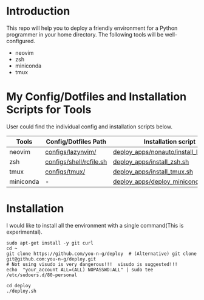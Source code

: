 
# Introduction
This repo will help you to deploy a friendly environment for a Python programmer in your home directory. The following tools will be well-configured.
- neovim
- zsh
- miniconda
- tmux



# My Config/Dotfiles and Installation Scripts for Tools
User could find the individual config and installation scripts below.

| Tools     | Config/Dotfiles Path                               | Installation script                                                |
|-----------|----------------------------------------------------|--------------------------------------------------------------------|
| neovim    | [configs/lazynvim/](configs/lazynvim/)                     | [deploy_apps/nonauto/install_lazyvim.sh](deploy_apps/nonauto/install_lazyvim.sh)     |
| zsh       | [configs/shell/rcfile.sh](configs/shell/rcfile.sh) | [deploy_apps/install_zsh.sh](deploy_apps/install_zsh.sh)           |
| tmux      | [configs/tmux/](configs/tmux/)                     | [deploy_apps/install_tmux.sh](deploy_apps/install_tmux.sh)         |
| miniconda | -                                                  | [deploy_apps/deploy_miniconda.sh](deploy_apps/deploy_miniconda.sh) |


# Installation
I would like to install all the environment with a single command(This is experimental).

```
sudo apt-get install -y git curl
cd ~
git clone https://github.com/you-n-g/deploy  # (Alternative) git clone git@github.com:you-n-g/deploy.git
# Not using visudo is very dangerous!!!  visudo is suggested!!!
echo  "your_account ALL=(ALL) NOPASSWD:ALL" | sudo tee /etc/sudoers.d/80-personal

cd deploy
./deploy.sh
```
